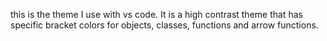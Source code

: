 this is the theme I use with vs code. It is a high contrast theme that has specific bracket colors for objects, classes, functions and arrow functions.